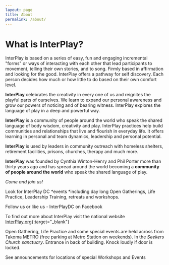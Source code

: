 ```yaml
---
layout: page
title: About
permalink: /about/
---
```


# What is InterPlay?

InterPlay is based on a series of easy, fun and engaging incremental "forms" or
ways of interacting with each other that lead participants to movement, telling
their own stories, and to song.  Firmly based in affirmation and looking for the
good.  InterPlay offers a pathway for self discovery.  Each person decides how
much or how little to do based on their own comfort level.

**InterPlay** celebrates the creativity in every one of us and reignites the
playful parts of ourselves.  We learn to expand our personal awareness and grow
our powers of noticing and of bearing witness.  InterPlay explores the language
of play in a deep and powerful way.

**InterPlay** is a community of people around the world who speak the shared
language of body wisdom, creativity and play.  InterPlay practices help build
communities and relationships that live and flourish in everyday life.  It
offers learning in personal and team dynamics, leadership and personal
potential.

**InterPlay** is used by leaders in community outreach with homeless shelters,
retirement facilities, prisons, churches, therapy and much more.

**InterPlay** was founded by Cynthia Winton-Henry and Phil Porter more than
thirty years ago and has spread around the world becoming a **community of
people around the world** who speak the shared language of play.

*Come and join us!*

Look for InterPlay DC *events *including day long Open Gatherings, Life
Practice, Leadership Training, retreats and workshops.

Follow us or like us - InterPlayDC on Facebook

To find out more about InterPlay visit the national website
[InterPlay.org](https://www.interplay.org){:target="_blank"}

Open Gathering, Life Practice and some special events are held across from
Takoma METRO (free parking at Metro Station on weekends).  In the *Seekers
Church sanctuary*.  Entrance in back of building.  Knock loudly if door is
locked.

See announcements for locations of special Workshops and Events
